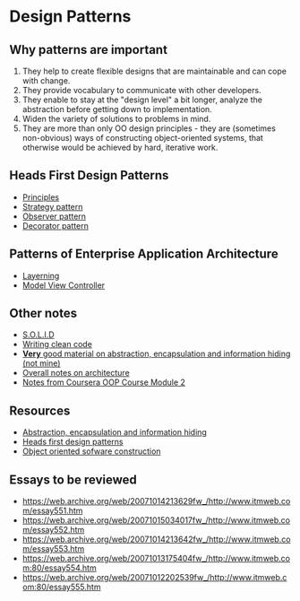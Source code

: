 # Design Patterns

## Why patterns are important

1. They help to create flexible designs that are maintainable and can cope with change.
2. They provide vocabulary to communicate with other developers.
3. They enable to stay at the "design level" a bit longer, analyze the abstraction before getting down to implementation.
4. Widen the variety of solutions to problems in mind.
5. They are more than only OO design principles - they are (sometimes non-obvious) ways of constructing object-oriented systems, that otherwise would be achieved by hard, iterative work.

## Heads First Design Patterns

* [Principles](./heads_first/principles.md)
* [Strategy pattern](./heads_first/strategy.md)
* [Observer pattern](./heads_first/observer.md)
* [Decorator pattern](./heads_first/decorator.md)

## Patterns of Enterprise Application Architecture

* [Layerning](./fowler/layering.md)
* [Model View Controller](./fowler/mvc.md)

## Other notes

* [S.O.L.I.D](./solid.md)
* [Writing clean code](./clean_code.md)
* [**Very** good material on abstraction, encapsulation and information hiding (not mine)](./abstraction_encapsulation_information_hiding.md)
* [Overall notes on architecture](./architecture.md)
* [Notes from Coursera OOP Course Module 2](./oop_module_2.md)

## Resources

* [Abstraction, encapsulation and information hiding](https://web.archive.org/web/20071214085409/http://www.itmweb.com/essay550.htm)
* [Heads first design patterns](http://shop.oreilly.com/product/9780596007126.do)
* [Object oriented sofware construction](https://en.wikipedia.org/wiki/Object-Oriented_Software_Construction)

## Essays to be reviewed

* https://web.archive.org/web/20071014213629fw_/http://www.itmweb.com/essay551.htm
* https://web.archive.org/web/20071015034017fw_/http://www.itmweb.com/essay552.htm
* https://web.archive.org/web/20071014213642fw_/http://www.itmweb.com/essay553.htm
* https://web.archive.org/web/20071013175404fw_/http://www.itmweb.com:80/essay554.htm
* https://web.archive.org/web/20071012202539fw_/http://www.itmweb.com:80/essay555.htm
